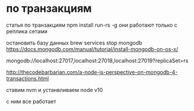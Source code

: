 # по транзакциям

статья по транзакциям
npm install run-rs -g
они работают только с реплика сетами

остановить базу данных 
brew services stop mongodb 
https://docs.mongodb.com/manual/tutorial/install-mongodb-on-os-x/

mongodb://localhost:27017,localhost:27018,localhost:27019?replicaSet=rs

http://thecodebarbarian.com/a-node-js-perspective-on-mongodb-4-transactions.html

ставим nvm и устанвливаем node v10

с ним все работает